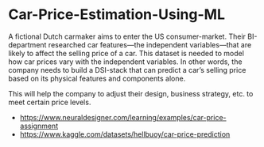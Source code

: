 # Car-Price-Estimation-Using-ML

A fictional Dutch carmaker aims to enter the US consumer-market. 
Their BI-department researched car features—the independent variables—that are likely to affect the selling price of a car. 
This dataset is needed to model how car prices vary with the independent variables. 
In other words, the company needs to build a DSI-stack that can predict a car’s selling price based on its physical features and components alone.

 This will help the company to adjust their design, business strategy, etc. to meet certain price levels.
 
*	https://www.neuraldesigner.com/learning/examples/car-price-assignment
*	https://www.kaggle.com/datasets/hellbuoy/car-price-prediction

